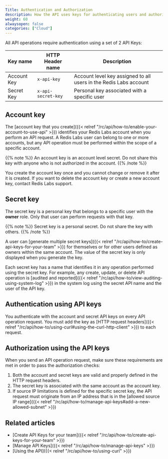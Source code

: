 ```yaml
---
Title: Authentication and Authorization
description: How the API uses keys for authenticating users and authorizing API requests
weight: 60
alwaysopen: false
categories: ["Cloud"]
---
```

All API operations require authentication using a set of 2 API Keys:

| Key name    | HTTP Header name   | Description                                                       |
| ----------- | ------------------ | ----------------------------------------------------------------- |
| Account Key | `x-api-key`        | Account level key assigned to all users in the Redis Labs account |
| Secret Key  | `x-api-secret-key` | Personal key associated with a specific user                      |

## Account key

The [account key that you create]({{< relref "/rc/api/how-to/enable-your-account-to-use-api" >}}) identifies your Redis Labs account when you perform an API request.
A Redis Labs user can belong to one or more accounts, but any API operation must be performed within the scope of a specific account.

{{% note %}}
An account key is an account level secret. Do not share this key with anyone who is not authorized in the account.
{{% /note %}}

You create the account key once and you cannot change or remove it after it is created.
If you want to delete the account key or create a new account key, contact Redis Labs support.

## Secret key

The secret key is a personal key that belongs to a specific user with the **owner** role.
Only that user can perform requests with that key.

{{% note %}}
Secret key is a personal secret. Do not share the key with others.
{{% /note %}}

A user can [generate multiple secret keys]({{< relref "/rc/api/how-to/create-api-keys-for-your-team" >}})
for themselves or for other users defined as owners within the same account.
The value of the secret key is only displayed when you generate the key.

Each secret key has a name that identifies it in any operation performed using the secret key.
For example, any create, update, or delete API operation is [audited and reported]({{< relref "/rc/api/how-to/view-auditing-using-system-log" >}})
in the system log using the secret API name and the user of the API key.

## Authentication using API keys

You authenticate with the account and secret API keys on every API operation request.
You must add the key as [HTTP request headers]({{< relref "/rc/api/how-to/using-curl#using-the-curl-http-client" >}}) to each request.

## Authorization using the API keys

When you send an API operation request, make sure these requirements are met in order to pass the authorization checks:

1. Both the account and secret keys are valid and properly defined in the HTTP request headers.
1. The secret key is associated with the same account as the account key.
1. If source IP limitations is defined for the specific secret key,
    the API request must originate from an IP address that is in the [allowed source IP range]({{< relref "/rc/api/how-to/manage-api-keys#add-a-new-allowed-subnet" >}})

## Related articles

- [Create API Keys for your team]({{< relref "/rc/api/how-to/create-api-keys-for-your-team" >}})
- [Manage API Keys]({{< relref "/rc/api/how-to/manage-api-keys" >}})
- [Using the API]({{< relref "/rc/api/how-to/using-curl" >}})
